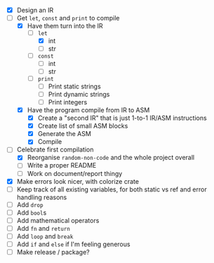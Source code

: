 - [x] Design an IR
- [ ] Get `let`, `const` and `print` to compile
  - [x] Have them turn into the IR
    - [ ] `let`
      - [x] int
      - [ ] str
    - [ ] `const`
      - [ ] int
      - [ ] str
    - [ ] `print`
      - [ ] Print static strings
      - [ ] Print dynamic strings
      - [ ] Print integers
  - [x] Have the program compile from IR to ASM
    - [x] Create a "second IR" that is just 1-to-1 IR/ASM instructions
    - [x] Create list of small ASM blocks
    - [x] Generate the ASM
    - [x] Compile
- [ ] Celebrate first compilation
  - [x] Reorganise `random-non-code` and the whole project overall
  - [ ] Write a proper README
  - [ ] Work on document/report thingy
- [x] Make errors look nicer, with colorize crate
- [ ] Keep track of all existing variables, for both static vs ref and error handling reasons
- [ ] Add `drop`
- [ ] Add `bool`s
- [ ] Add mathematical operators
- [ ] Add `fn` and `return`
- [ ] Add `loop` and `break`
- [ ] Add `if` and `else` if I'm feeling generous
- [ ] Make release / package?